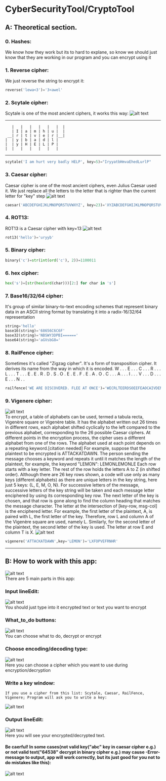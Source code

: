 # CyberSecurityTool/CryptoTool
## A: Theoretical section.
### 0. Hashes:
  We know how they work but its to hard to explane, so know we should just know that they are working in our program and you can encrypt using it
### 1. Reverse cipher:
  We just reverse the string to encrypt it:
  ```python
  reverse('lewa<3')='3<awel'
  ```
### 2. Scytale cipher:
  Scytale is one of the most ancient ciphers, it works this way:
  ![alt text](https://pp.userapi.com/c850636/v850636941/6877b/gbOzJGiT0Ug.jpg)<br />
  _______________________________________
       |   |   |   |   |   |  |
       | I | a | m | h | u |  |
     __| r | t | v | e | r |__|                                 
    |  | y | b | a | d | l |                                   
    |  | y | H | E | L | P |
    |  |   |   |   |   |   |
_________________________________________
  ```python
  scytale('I am hurt very badly HELP', key=5)="IryyatbHmvaEhedLurlP"
  ```
### 3. Caesar cipher:
  Caesar cipher is one of the most ancient ciphers, even Julius Caesar used it.
  We just replace all the letters to the letter that is righter than the current letter for "key" step
  ![alt text](https://pp.userapi.com/c850636/v850636941/68763/6BJesbouhPw.jpg)<br />
  ```python
  caesar('ABCDEFGHIJKLMNOPQRSTUVWXYZ', key=23)='XYZABCDEFGHIJKLMNOPQRSTUVW'
  ```
### 4. ROT13:
  ROT13 is a Caesar cipher with key=13
  ![alt text](https://pp.userapi.com/c850636/v850636941/687ba/1gOHp5cmF_g.jpg)<br />
  ```python
  rot13('hello')='uryyb'
  ```
### 5. Binary cipher:
  ```python
  binary('c')=str(int(ord('c'), 2))=1100011
  ```
### 6. hex cipher:
  ```python
  hex('s')=[str(hex(ord(char)))[2:] for char in 's']
  ```
### 7. Base16/32/64 cipher:
  It's group of similar binary-to-text encoding schemes that represent binary data in an ASCII string format by translating it into a radix-16/32/64 representation
  ```python
  string='hello'
  base16(string)='68656C6C6F'
  base32(string)='NBSWY3DPBI======'
  base64(string)='aGVsbG8='
  ```
### 8. RailFence cipher:
  Sometimes it's called "Zigzag cipher". It's a form of transposition cipher. It derives its name from the way in which it is encoded.
  W . . . E . . . C . . . R . . . L . . . T . . . E
  . E . R . D . S . O . E . E . F . E . A . O . C .
  . . A . . . I . . . V . . . D . . . E . . . N . .
  ```python
  railfence('WE ARE DISCOVERED. FLEE AT ONCE')='WECRLTEERDSOEEFEAOCAIVDEN'
  ```
### 9. Vigenere cipher:
  ![alt text](https://pp.userapi.com/c850636/v850636318/68da1/rL1AIO99qVg.jpg)<br />
  To encrypt, a table of alphabets can be used, termed a tabula recta, Vigenère square or Vigenère table. It has the alphabet written out 26 times in different rows, each alphabet shifted cyclically to the left compared to the previous alphabet, corresponding to the 26 possible Caesar ciphers. At different points in the encryption process, the cipher uses a different alphabet from one of the rows. The alphabet used at each point depends on a repeating keyword.[citation needed]
For example, suppose that the plaintext to be encrypted is ATTACKATDAWN.
The person sending the message chooses a keyword and repeats it until it matches the length of the plaintext, for example, the keyword "LEMON": LEMONLEMONLE
Each row starts with a key letter. The rest of the row holds the letters A to Z (in shifted order). Although there are 26 key rows shown, a code will use only as many keys (different alphabets) as there are unique letters in the key string, here just 5 keys: {L, E, M, O, N}. For successive letters of the message, successive letters of the key string will be taken and each message letter enciphered by using its corresponding key row. The next letter of the key is chosen, and that row is gone along to find the column heading that matches the message character. The letter at the intersection of [key-row, msg-col] is the enciphered letter.
For example, the first letter of the plaintext, A, is paired with L, the first letter of the key. Therefore, row L and column A of the Vigenère square are used, namely L. Similarly, for the second letter of the plaintext, the second letter of the key is used. The letter at row E and column T is X.
  ![alt text](https://pp.userapi.com/c850636/v850636318/68dca/aKMZEmwpJj8.jpg)<br />
  ```python
  vigenere('ATTACKATDAWN',key='LEMON')='LXFOPVEFRNHR'
  ```
____
## B: How to work with this app:
  ![alt text](https://pp.userapi.com/c850636/v850636318/68dd1/YT7GShyupmw.jpg)<br />
  There are 5 main parts in this app:
  ### Input lineEdit:
   ![alt text](https://pp.userapi.com/c852124/v852124318/6a7f3/XtaIg-ww0KU.jpg)<br />
    You should just type into it encrypted text or text you want to encrypt
  ### What_to_do buttons:
   ![alt text](https://pp.userapi.com/c852124/v852124318/6a7ec/H8E9rbW9KS0.jpg)<br />
    You can choose what to do, decrypt or encrypt
  ### Choose encoding/decoding type:
   ![alt text](https://pp.userapi.com/c849520/v849520560/e15b4/p-m5WOkiKEE.jpg)<br />
    Here you can choose a cipher which you want to use during encryption/decryption
  ### Write a key window:
    If you use a cipher from this list: Scytale, Caesar, RailFence, Vigenere; Program will ask you to write a key:
   ![alt text](https://pp.userapi.com/c851224/v851224318/68775/O-zclEn6tUA.jpg)
  ### Output lineEdit:
   ![alt text](https://pp.userapi.com/c844416/v844416560/15d54b/w8ieQL7gIzY.jpg)<br />
    Here you will see your encrypted/decrypted text.
   #### Be caerful! In some cases(not valid key("abc" key in caesar cipher e.g.) or not valid text("64538" decrypt in binary cipher e.g.) may cause -Error- message to output, app will work correctly, but its just good for you not to do mistakes like this):
   ![alt text](https://pp.userapi.com/c844416/v844416560/15d56a/ROsVznJXHhg.jpg)<br />
